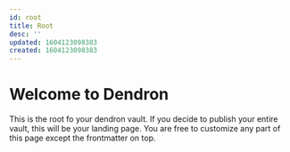```yaml
---
id: root
title: Root
desc: ''
updated: 1604123098383
created: 1604123098383
---
```

# Welcome to Dendron

This is the root fo your dendron vault. If you decide to publish your entire vault, this will be your landing page. You are free to customize any part of this page except the frontmatter on top. 
